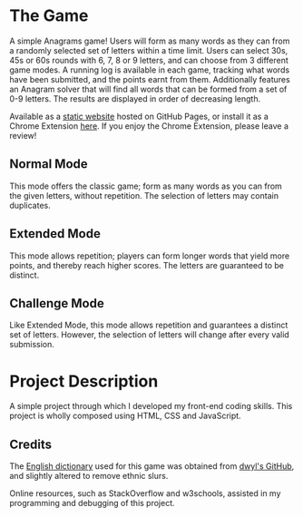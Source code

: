 # The Game
A simple Anagrams game! Users will form as many words as they can from a randomly selected set of letters within a time limit.
Users can select 30s, 45s or 60s rounds with 6, 7, 8 or 9 letters, and can choose from 3 different game modes. A running log 
is available in each game, tracking what words have been submitted, and the points earnt from them. Additionally features an
Anagram solver that will find all words that can be formed from a set of 0-9 letters. The results are displayed in order of
decreasing length.

Available as a [static website](https://felix-lin-8864.github.io/Anagrams/) hosted on GitHub Pages, or install it as a Chrome Extension [here](https://chromewebstore.google.com/detail/anagraminator/ojimpjlldmgoalicgndlagglgemfncaa). If you enjoy the Chrome Extension, please leave a review!

## Normal Mode
This mode offers the classic game; form as many words as you can from the given letters, without repetition. The selection of letters
may contain duplicates.

## Extended Mode
This mode allows repetition; players can form longer words that yield more points, and thereby reach higher scores. The letters are guaranteed to be distinct.

## Challenge Mode
Like Extended Mode, this mode allows repetition and guarantees a distinct set of letters. However, the selection of letters will change after every valid submission.

# Project Description
A simple project through which I developed my front-end coding skills. This project is wholly composed using HTML, CSS and JavaScript.

## Credits
The [English dictionary](src/words.json) used for this game was obtained from [dwyl's GitHub](https://github.com/dwyl/english-words), and slightly
altered to remove ethnic slurs.

Online resources, such as StackOverflow and w3schools, assisted in my programming and debugging of this project.
